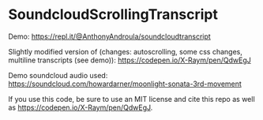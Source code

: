 # SoundcloudScrollingTranscript

Demo: https://repl.it/@AnthonyAndroula/soundcloudtranscript

Slightly modified version of (changes: autoscrolling, some css changes, multiline transcripts (see demo)):
https://codepen.io/X-Raym/pen/QdwEgJ

Demo soundcloud audio used: https://soundcloud.com/howardarner/moonlight-sonata-3rd-movement

If you use this code, be sure to use an MIT license and cite this repo as well as https://codepen.io/X-Raym/pen/QdwEgJ.
